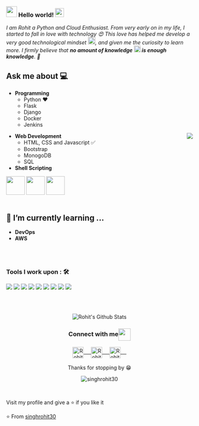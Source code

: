 ### <img src="https://github.com/rajput2107/rajput2107/blob/master/Assets/Hi.gif" width="29px"> Hello world!&nbsp;<img src="https://github.com/rajput2107/rajput2107/blob/master/Assets/Earth.gif" width="24px">
<em>I am Rohit a Python and Cloud Enthusiast. From very early on in my life, I started to fall in love with technology 😍 This love has helped me develop a very good technological mindset <img src="https://github.com/rajput2107/rajput2107/blob/master/Assets/PC.gif" height="20px"/>, and given me the curiosity to learn more. I firmly believe that **no amount of knowledge <img src="https://github.com/rajput2107/rajput2107/blob/master/Assets/Rocket.gif" height="18px"> is enough knowledge**. 🧠</em>
 <br/>
## Ask me about :computer: 
- **Programming**
	- Python ❤️
	- Flask
	- Django
    - Docker
    - Jenkins
<img align="right" src="https://github.com/rajput2107/rajput2107/blob/master/Assets/Developer.gif"/>

- **Web Development**
	- HTML, CSS and Javascript :white_check_mark:
	- Bootstrap
	- MonogoDB 
    - SQL
- **Shell Scripting**


<code><a href="https://www.python.org/" target="_blank"><img height="50" src="https://www.vectorlogo.zone/logos/python/python-ar21.svg"></a></code>
<code><a href="https://www.linux.org/" target="_blank"><img height="50" src="https://www.vectorlogo.zone/logos/linux/linux-ar21.svg"></a></code>
<code><a href="https://www.docker.com/" target="_blank"><img height="50" src="https://www.vectorlogo.zone/logos/docker/docker-official.svg"></a></code>
<br/><br/>

## 🌱 I’m currently learning ...
- **DevOps**
- **AWS**
<br/>
  <br/>
  
  ### Tools I work upon : 🛠

  <img src="https://img.shields.io/badge/python%20-%2314354C.svg?&style=for-the-badge&logo=python&logoColor=white">    <img src="https://img.shields.io/badge/html5%20-%23E34F26.svg?&style=for-the-badge&logo=html5&logoColor=white">   <img src="https://img.shields.io/badge/css3%20-%231572B6.svg?&style=for-the-badge&logo=css3&logoColor=white">    <img src="https://img.shields.io/badge/bootstrap%20-%23563D7C.svg?&style=for-the-badge&logo=bootstrap&logoColor=white">   <img src="https://img.shields.io/badge/javascript%20-%23323330.svg?&style=for-the-badge&logo=javascript&logoColor=%23F7DF1E"> <img src="https://img.shields.io/badge/git%20-%23F05033.svg?&style=for-the-badge&logo=git&logoColor=white"/>
   <img src="http://img.shields.io/badge/-Github-000000?style=for-the-badge&logo=Github&logoColor=green"> <img src="http://img.shields.io/badge/-VS%20Code-000000?style=for-the-badge&logo=Visual-studio-code&logoColor=blue"> <img src="http://img.shields.io/badge/-AWS-000000?style=for-the-badge&logo=Amazon-aws&logoColor=cyan">


<br/>
  <br/>


<p align="center">
<img align="center" src="https://github-readme-stats.vercel.app/api?username=singhrohit30&&show_icons=true&theme=radical" alt="Rohit's Github Stats">
</p>  

<div align="center">
  <h3 align="center">Connect with me<img align="center" src="https://github.com/rajput2107/rajput2107/blob/master/Assets/Handshake.gif" height="33px" /></h3> 
</div>
<p align="center">
 <a href="https://www.linkedin.com/in/iamrohitsingh/" target="blank">
  <img align="center" alt="Rohit's LinkedIn" width="30px" src="https://www.vectorlogo.zone/logos/linkedin/linkedin-icon.svg" /> &nbsp; &nbsp;
 </a>
 <a href="https://www.instagram.com/darkhrse_30/" target="blank">
  <img align="center" alt="Rohit's Instagram" width="30px" src="https://www.vectorlogo.zone/logos/instagram/instagram-icon.svg" /> &nbsp; &nbsp;
 </a>
 <a href="https://twitter.com/rohitsingh30" target="blank">
  <img align="center" alt="Rohit's Twitter" width="30px" src="https://www.vectorlogo.zone/logos/twitter/twitter-official.svg" /> &nbsp; &nbsp;
 </a> 
  <br/>
  <br/>
  Thanks for stopping by 😁<br/>
</p>
<p align="center">
 <img src="https://komarev.com/ghpvc/?username=singhrohit30" alt="singhrohit30" /> </p>
<br/>
<p>
Visit my profile and give a ⭐️ if you like it</p>

⭐️ From [singhrohit30](https://github.com/singhrohit30)
